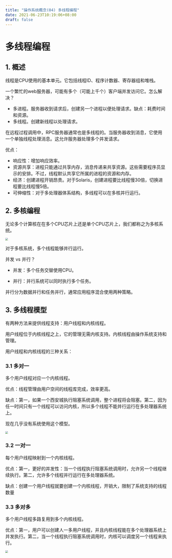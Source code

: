 ```yaml
---
title: "操作系统概念(04) 多线程编程"
date: 2021-06-23T10:19:06+08:00
draft: false
---
```


# 多线程编程



## 1. 概述

线程是CPU使用的基本单元。它包括线程ID、程序计数器、寄存器组和堆栈。

一个繁忙的web服务器，可能有多个（可能上千个）客户端并发访问它。怎么解决？

- 多进程。服务器收到请求后，创建另一个进程以便处理请求。缺点：耗费时间和资源。
- 多线程。创建新线程以处理请求。

在远程过程调用中，RPC服务器通常也是多线程的。当服务器收到消息，它使用一个单独线程处理消息。这允许服务器处理多个并发请求。

优点：

- 响应性：增加响应效率。
- 资源共享：进程只能通过共享内存，消息传递来共享资源。这些需要程序员显示的安排。不过，线程默认共享它所属的进程的资源和内存。
- 经济：创建进程开销昂贵。对于Solaris，创建进程要比线程慢30倍，切换进程要比线程慢5倍。
- 可伸缩性：对于多处理器体系结构，多线程可以在多核并行运行。



## 2. 多核编程

无论多个计算核在在多个CPU芯片上还是单个CPU芯片上，我们都称之为多核系统。

<img src="https://cdn.jsdelivr.net/gh/qiaocci/img-repo@master/20210623144433.png" style="zoom:50%;" />

对于多核系统，多个线程能够并行运行。

并发 vs 并行？

- 并发：多个任务交替使用CPU。

- 并行：并行系统可以同时执行多个任务。

并行分为数据并行和任务并行，通常应用程序混合使用两种策略。



## 3. 多线程模型

有两种方法来提供线程支持：用户线程和内核线程。

用户线程位于内核线程之上，它的管理无需内核支持。内核线程由操作系统支持和管理。

用户线程和内核线程的三种关系：

### 3.1 多对一

多个用户线程对应一个内核线程。

优点：线程管理由用户空间的线程库完成，效率更高。

缺点：第一，如果一个西安城执行阻塞系统调用，整个进程将会阻塞。第二，因为任一时间只有一个线程可以访问内核，所以多个线程不能并行运行在多处理器系统上。

现在几乎没有系统使用这个模型。

<img src="https://cdn.jsdelivr.net/gh/qiaocci/img-repo@master/20210623145649.png" style="zoom: 50%;" />

### 3.2 一对一

每个用户线程映射到一个内核线程。

优点：第一，更好的并发性：当一个线程执行阻塞系统调用时，允许另一个线程继续执行。第二，允许多个线程并行运行在多处理器系统。

缺点：创建一个用户线程就要创建一个内核线程，开销大，限制了系统支持的线程数量

### 3.3 多对多

多个用户线程多路复用到多个内核线程。

优点：第一，用户可以创建人一多用户线程，并且内核线程能在多个处理器系统上并发执行。第二，当一个线程执行阻塞系统调用时，内核可以调度另一个线程来执行。

<img src="https://cdn.jsdelivr.net/gh/qiaocci/img-repo@master/20210623163055.png" style="zoom: 50%;" />

